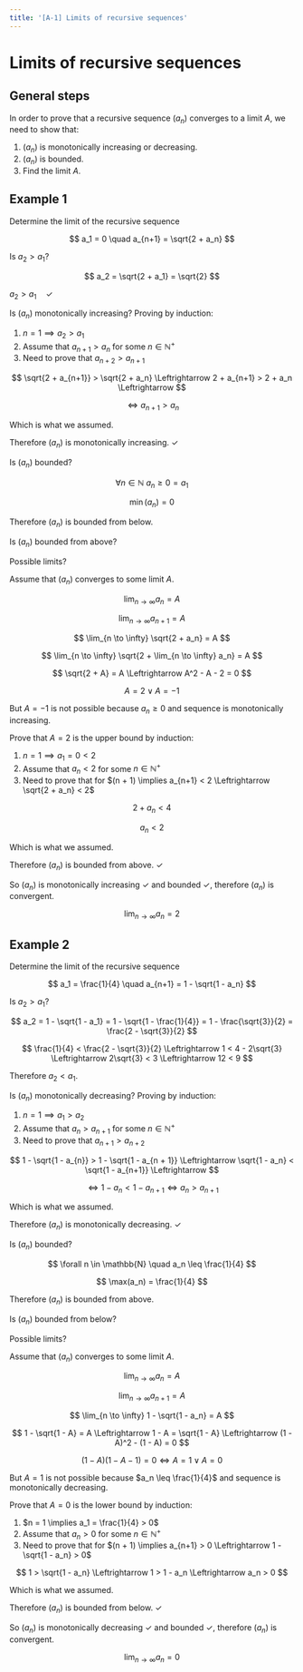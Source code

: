 ```yaml
---
title: '[A-1] Limits of recursive sequences'
---
```


# Limits of recursive sequences

## General steps

In order to prove that a recursive sequence $(a_n)$ converges to a limit $A$, we need to show that:

1. $(a_n)$ is monotonically increasing or decreasing.
2. $(a_n)$ is bounded.
3. Find the limit $A$.

## Example 1

Determine the limit of the recursive sequence

$$
a_1 = 0 \quad a_{n+1} = \sqrt{2 + a_n}
$$

Is $a_2 > a_1$?

$$
a_2 = \sqrt{2 + a_1} = \sqrt{2}
$$

$a_2 > a_1 \quad \checkmark$

Is $(a_n)$ monotonically increasing? Proving by induction:

1. $n = 1 \implies a_2 > a_1$
2. Assume that $a_{n+1} > a_n$ for some $n \in \mathbb{N}^+$
3. Need to prove that $a_{n+2} > a_{n+1}$

$$
\sqrt{2 + a_{n+1}} > \sqrt{2 + a_n} \Leftrightarrow 2 + a_{n+1} > 2 + a_n \Leftrightarrow
$$

$$
\Leftrightarrow a_{n+1} > a_n
$$

Which is what we assumed.

Therefore $(a_n)$ is monotonically increasing. $\checkmark$

Is $(a_n)$ bounded?

$$
\forall n \in \mathbb{N}\ a_n \geq 0 = a_1
$$

$$
\min(a_n) = 0
$$

Therefore $(a_n)$ is bounded from below.

Is $(a_n)$ bounded from above?

Possible limits?

Assume that $(a_n)$ converges to some limit $A$.

$$
\lim_{n \to \infty} a_n = A
$$

$$
\lim_{n \to \infty} a_{n+1} = A
$$

$$
\lim_{n \to \infty} \sqrt{2 + a_n} = A
$$

$$
\lim_{n \to \infty} \sqrt{2 + \lim_{n \to \infty} a_n} = A
$$

$$
\sqrt{2 + A} = A \Leftrightarrow A^2 - A - 2 = 0
$$

$$
A = 2 \lor A = -1
$$

But $A = -1$ is not possible because $a_n \geq 0$ and sequence is monotonically increasing.

Prove that $A = 2$ is the upper bound by induction:

1. $n = 1 \implies a_1 = 0 < 2$
2. Assume that $a_n < 2$ for some $n \in \mathbb{N}^+$
3. Need to prove that for $(n + 1) \implies a_{n+1} < 2 \Leftrightarrow \sqrt{2 + a_n} < 2$

$$
2 + a_n < 4
$$

$$
a_n < 2
$$

Which is what we assumed.

Therefore $(a_n)$ is bounded from above. $\checkmark$

So $(a_n)$ is monotonically increasing $\checkmark$ and bounded $\checkmark$, therefore $(a_n)$ is convergent.

$$
\lim_{n \to \infty} a_n = 2
$$

## Example 2

Determine the limit of the recursive sequence

$$
a_1 = \frac{1}{4} \quad a_{n+1} = 1 - \sqrt{1 - a_n}
$$

Is $a_2 > a_1$?

$$
a_2 = 1 - \sqrt{1 - a_1} = 1 - \sqrt{1 - \frac{1}{4}} = 1 - \frac{\sqrt{3}}{2} = \frac{2 - \sqrt{3}}{2}
$$

$$
\frac{1}{4} < \frac{2 - \sqrt{3}}{2} \Leftrightarrow 1 < 4 - 2\sqrt{3} \Leftrightarrow 2\sqrt{3} < 3 \Leftrightarrow 12 < 9
$$

Therefore $a_2 < a_1$.

Is $(a_n)$ monotonically decreasing? Proving by induction:

1. $n = 1 \implies a_1 > a_2$
2. Assume that $a_n > a_{n+1}$ for some $n \in \mathbb{N}^+$
3. Need to prove that $a_{n+1} > a_{n+2}$

$$
1 - \sqrt{1 - a_{n}} > 1 - \sqrt{1 - a_{n + 1}} \Leftrightarrow \sqrt{1 - a_n} < \sqrt{1 - a_{n+1}} \Leftrightarrow
$$

$$
\Leftrightarrow 1 - a_n < 1 - a_{n+1} \Leftrightarrow a_n > a_{n+1}
$$

Which is what we assumed.

Therefore $(a_n)$ is monotonically decreasing. $\checkmark$

Is $(a_n)$ bounded?

$$
\forall n \in \mathbb{N} \quad a_n \leq \frac{1}{4}
$$

$$
\max(a_n) = \frac{1}{4}
$$

Therefore $(a_n)$ is bounded from above.

Is $(a_n)$ bounded from below?

Possible limits?

Assume that $(a_n)$ converges to some limit $A$.

$$
\lim_{n \to \infty} a_n = A
$$

$$
\lim_{n \to \infty} a_{n+1} = A
$$

$$
\lim_{n \to \infty} 1 - \sqrt{1 - a_n} = A
$$

$$
1 - \sqrt{1 - A} = A \Leftrightarrow 1 - A = \sqrt{1 - A} \Leftrightarrow (1 - A)^2 - (1 - A) = 0
$$

$$
(1 - A)(1 - A - 1) = 0 \Leftrightarrow A = 1 \lor A = 0
$$

But $A = 1$ is not possible because $a_n \leq \frac{1}{4}$ and sequence is monotonically decreasing.

Prove that $A = 0$ is the lower bound by induction:

1. $n = 1 \implies a_1 = \frac{1}{4} > 0$
2. Assume that $a_n > 0$ for some $n \in \mathbb{N}^+$
3. Need to prove that for $(n + 1) \implies a_{n+1} > 0 \Leftrightarrow 1 - \sqrt{1 - a_n} > 0$

$$
1 > \sqrt{1 - a_n} \Leftrightarrow 1 > 1 - a_n \Leftrightarrow a_n > 0
$$

Which is what we assumed.

Therefore $(a_n)$ is bounded from below. $\checkmark$

So $(a_n)$ is monotonically decreasing $\checkmark$ and bounded $\checkmark$, therefore $(a_n)$ is convergent.

$$
\lim_{n \to \infty} a_n = 0
$$
